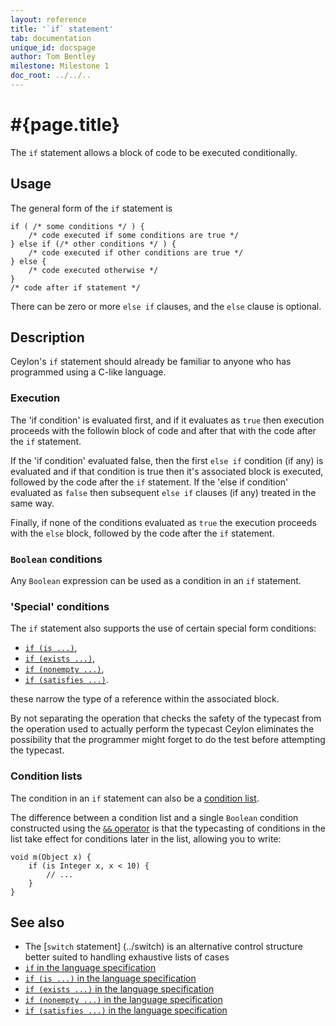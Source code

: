 ```yaml
---
layout: reference
title: '`if` statement'
tab: documentation
unique_id: docspage
author: Tom Bentley
milestone: Milestone 1
doc_root: ../../..
---
```


# #{page.title}

The `if` statement allows a block of code to be executed conditionally.

## Usage 

The general form of the `if` statement is

<!-- check:none -->
    if ( /* some conditions */ ) {
        /* code executed if some conditions are true */
    } else if (/* other conditions */ ) {
        /* code executed if other conditions are true */
    } else {
        /* code executed otherwise */
    }
    /* code after if statement */

There can be zero or more `else if` clauses, and the `else` clause is optional.

## Description

Ceylon's `if` statement should already be familiar to anyone who has programmed 
using a C-like language.

### Execution

The 'if condition' is evaluated first, and if it evaluates as `true` then 
execution proceeds with the followin block of code and after that 
with the code after the `if` statement. 

If the 'if condition' evaluated false, then the first `else if` condition 
(if any) is evaluated and if that condition is true then it's associated 
block is executed, followed by the 
code after the `if` statement. If the 'else if condition' evaluated as 
`false` then subsequent `else if` clauses (if any) treated in the same way.

Finally, if none of the conditions evaluated as `true` the execution proceeds 
with the `else` block, followed by the code after the `if` statement.

### `Boolean` conditions

Any `Boolean` expression can be used as a condition in an `if` statement.

### 'Special' conditions

The `if` statement also supports the use of certain special form conditions:

* [`if (is ...)`](../conditions/#if_is_), 
* [`if (exists ...)`](../conditions/#if_exists_), 
* [`if (nonempty ...)`](../conditions/#if_nonempty_), 
* [`if (satisfies ...)`](../conditions/#if_satisfies_).

these narrow the type of a reference within the associated block.

By not separating the operation that checks the safety of the typecast from 
the operation used to actually perform the typecast Ceylon eliminates the 
possibility that the programmer might forget to do the test before attempting 
the typecast.

### Condition lists

<!-- m4 -->
The condition in an `if` statement can also be a
[condition list](../conditions#condition_lists).

The difference between a 
condition list and a single `Boolean` condition constructed using the 
[`&&` operator](../../operator/and/)
is that the typecasting of conditions in the list take effect for conditions 
later in the list, allowing you to write:

    void m(Object x) {
        if (is Integer x, x < 10) {
            // ...
        }
    }


## See also

* The [`switch` statement] (../switch) is an alternative control structure
  better suited to handling exhaustive lists of cases
* [`if` in the language specification](#{page.doc_root}/#{site.urls.spec_relative}#ifelse)
* [`if (is ...)` in the language specification](#{page.doc_root}/#{site.urls.spec_relative}#assignabilityexistencenonemptinessconditions)
* [`if (exists ...)` in the language specification](#{page.doc_root}/#{site.urls.spec_relative}#assignabilityexistencenonemptinessconditions)
* [`if (nonempty ...)` in the language specification](#{page.doc_root}/#{site.urls.spec_relative}#assignabilityexistencenonemptinessconditions)
* [`if (satisfies ...)` in the language specification](#{page.doc_root}/#{site.urls.spec_relative}#subtypeconditions)

